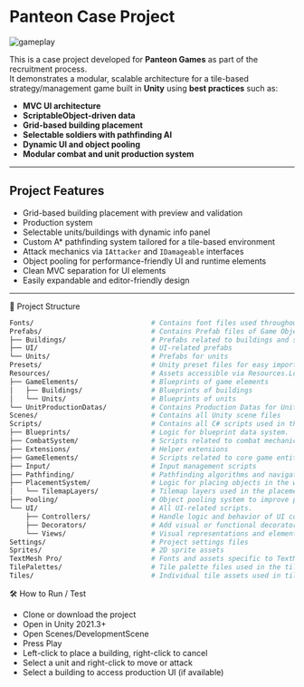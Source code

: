 # Panteon Case Project

![gameplay](https://github.com/user-attachments/assets/b5f35288-709e-453d-8e5f-2d701690bed1)

This is a case project developed for **Panteon Games** as part of the recruitment process.  
It demonstrates a modular, scalable architecture for a tile-based strategy/management game built in **Unity** using **best practices** such as:

- **MVC UI architecture**
- **ScriptableObject-driven data**
- **Grid-based building placement**
- **Selectable soldiers with pathfinding AI**
- **Dynamic UI and object pooling**
- **Modular combat and unit production system**

---

## Project Features

- Grid-based building placement with preview and validation  
- Production system
- Selectable units/buildings with dynamic info panel
- Custom A\* pathfinding system tailored for a tile-based environment
- Attack mechanics via `IAttacker` and `IDamageable` interfaces  
- Object pooling for performance-friendly UI and runtime elements  
- Clean MVC separation for UI elements  
- Easily expandable and editor-friendly design

---

📁 Project Structure

```bash
Fonts/                             # Contains font files used throughout the project.
Prefabs/                           # Contains Prefab files of Game Objects
├── Buildings/                     # Prefabs related to buildings and structures.
├── UI/                            # UI-related prefabs
└── Units/                         # Prefabs for units
Presets/                           # Unity preset files for easy importing
Resources/                         # Assets accessible via Resources.Load at runtime.
├── GameElements/                  # Blueprints of game elements
│   ├── Buildings/                 # Blueprints of buildings
│   └── Units/                     # Blueprints of units
└── UnitProductionDatas/           # Contains Production Datas for UnitSpawnerBuildings
Scenes/                            # Contains all Unity scene files
Scripts/                           # Contains all C# scripts used in the project.
├── Blueprints/                    # Logic for blueprint data system.
├── CombatSystem/                  # Scripts related to combat mechanics and damage handling.
├── Extensions/                    # Helper extensions
├── GameElements/                  # Scripts related to core game entities like buildings and units.
├── Input/                         # Input management scripts
├── Pathfinding/                   # Pathfinding algorithms and navigation logic.
├── PlacementSystem/               # Logic for placing objects in the world
│   └── TilemapLayers/             # Tilemap layers used in the placement system.
├── Pooling/                       # Object pooling system to improve performance.
└── UI/                            # All UI-related scripts.
    ├── Controllers/               # Handle logic and behavior of UI components.
    ├── Decorators/                # Add visual or functional decorators to UI elements.
    └── Views/                     # Visual representations and elements of the UI.
Settings/                          # Project settings files
Sprites/                           # 2D sprite assets
TextMesh Pro/                      # Fonts and assets specific to TextMesh Pro.
TilePalettes/                      # Tile palette files used in the tilemap editor.
Tiles/                             # Individual tile assets used in tilemaps.
```

🛠️ How to Run / Test
- Clone or download the project
- Open in Unity 2021.3+
- Open Scenes/DevelopmentScene
- Press Play
- Left-click to place a building, right-click to cancel
- Select a unit and right-click to move or attack
- Select a building to access production UI (if available)
